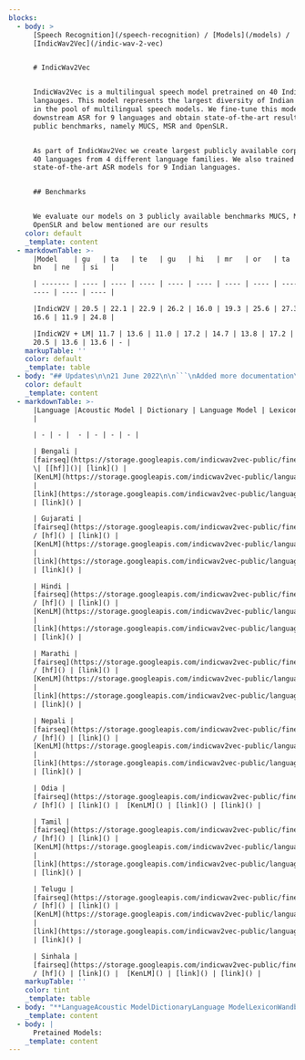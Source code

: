 ```yaml
---
blocks:
  - body: >
      [Speech Recognition](/speech-recognition) / [Models](/models) /
      [IndicWav2Vec](/indic-wav-2-vec)


      # IndicWav2Vec


      IndicWav2Vec is a multilingual speech model pretrained on 40 Indian
      langauges. This model represents the largest diversity of Indian languages
      in the pool of multilingual speech models. We fine-tune this model for
      downstream ASR for 9 languages and obtain state-of-the-art results on 3
      public benchmarks, namely MUCS, MSR and OpenSLR.


      As part of IndicWav2Vec we create largest publicly available corpora for
      40 languages from 4 different language families. We also trained
      state-of-the-art ASR models for 9 Indian languages.


      ## Benchmarks


      We evaluate our models on 3 publicly available benchmarks MUCS, MSR and
      OpenSLR and below mentioned are our results
    color: default
    _template: content
  - markdownTable: >-
      |Model    | gu   | ta   | te   | gu   | hi   | mr   | or   | ta   | te   |
      bn   | ne   | si   |

      | ------- | ---- | ---- | ---- | ---- | ---- | ---- | ---- | ---- | ---- |
      ---- | ---- | ---- |

      |IndicW2V | 20.5 | 22.1 | 22.9 | 26.2 | 16.0 | 19.3 | 25.6 | 27.3 | 29.3 |
      16.6 | 11.9 | 24.8 |

      |IndicW2V + LM| 11.7 | 13.6 | 11.0 | 17.2 | 14.7 | 13.8 | 17.2 | 25.0 |
      20.5 | 13.6 | 13.6 | - |
    markupTable: ''
    color: default
    _template: table
  - body: "## Updates\n\n21 June 2022\n\n```\nAdded more documentation\r\n\n```\n\n## Table of contents\n\n*   [IndicWav2Vec](https://github.com/AI4Bharat/IndicWav2Vec#indicwav2vec)\n    *   [Benchmarks](https://github.com/AI4Bharat/IndicWav2Vec#benchmarks)\n    *   [Updates](https://github.com/AI4Bharat/IndicWav2Vec#updates)\n    *   [Table of contents](https://github.com/AI4Bharat/IndicWav2Vec#table-of-contents)\n    *   [Resources](https://github.com/AI4Bharat/IndicWav2Vec#resources)\n        *   [Download Models](https://github.com/AI4Bharat/IndicWav2Vec#download-models)\n        *   [Hosted API Usage](https://github.com/AI4Bharat/IndicWav2Vec#hosted-api-usage)\n        *   [Accessing on ULCA](https://github.com/AI4Bharat/IndicWav2Vec#accessing-on-ulca)\n    *   [Quick start](https://github.com/AI4Bharat/IndicWav2Vec#quick-start)\n        *   [Python Inference](https://github.com/AI4Bharat/IndicWav2Vec#python-inference)\n        *   [Huggingface Inference](https://github.com/AI4Bharat/IndicWav2Vec#huggingface-inference)\n    *   [Tutorials](https://github.com/AI4Bharat/IndicWav2Vec#tutorials)\n        *   [Setting up your environment](https://github.com/AI4Bharat/IndicWav2Vec#setting-up-your-environment)\n        *   [Pretraining](https://github.com/AI4Bharat/IndicWav2Vec#pretraining)\n            *   [Data preparation](https://github.com/AI4Bharat/IndicWav2Vec#data-preparation)\n            *   [Manifest Creation](https://github.com/AI4Bharat/IndicWav2Vec#manifest-creation)\n        *   [Training procedure and code](https://github.com/AI4Bharat/IndicWav2Vec#training-procedure-and-code)\n        *   [Finetuning](https://github.com/AI4Bharat/IndicWav2Vec#finetuning)\n            *   [Data preparation](https://github.com/AI4Bharat/IndicWav2Vec#data-preparation-1)\n            *   [Finetuning procedure and code](https://github.com/AI4Bharat/IndicWav2Vec#finetuning-procedure-and-code)\n            *   [Finetuning procedure and code](https://github.com/AI4Bharat/IndicWav2Vec#finetuning-procedure-and-code-1)\n        *   [Language Modelling (LM)](https://github.com/AI4Bharat/IndicWav2Vec#language-modelling-lm)\n            *   [Data preparation](https://github.com/AI4Bharat/IndicWav2Vec#data-preparation-2)\n            *   [Training details](https://github.com/AI4Bharat/IndicWav2Vec#training-details)\n        *   [Evaluating ASR models](https://github.com/AI4Bharat/IndicWav2Vec#evaluating-asr-models)\n        *   [Model exporting](https://github.com/AI4Bharat/IndicWav2Vec#model-exporting)\n        *   [Deployment](https://github.com/AI4Bharat/IndicWav2Vec#deployment)\n    *   [Cite](https://github.com/AI4Bharat/IndicWav2Vec#cite)\n    *   [License](https://github.com/AI4Bharat/IndicWav2Vec#license)\n    *   [Contributors](https://github.com/AI4Bharat/IndicWav2Vec#contributors)\n    *   [Contact](https://github.com/AI4Bharat/IndicWav2Vec#contact)\n\n## Resources\n\n### Download Models\n\nFinetuned Models\n"
    color: default
    _template: content
  - markdownTable: >-
      |Language |Acoustic Model | Dictionary | Language Model | Lexicon | Wandb
      |

      | - | - |  - | - | - | - |

      | Bengali |
      [fairseq](https://storage.googleapis.com/indicwav2vec-public/fine-tuning-ckpts/bengali_large.pt)
      \| [[hf]]()| [link]() | 
      [KenLM](https://storage.googleapis.com/indicwav2vec-public/language-models/bengali.zip)
      |
      [link](https://storage.googleapis.com/indicwav2vec-public/language-models/bengali.zip)
      | [link]() |

      | Gujarati |
      [fairseq](https://storage.googleapis.com/indicwav2vec-public/fine-tuning-ckpts/gujarati_large.pt)
      / [hf]() | [link]() | 
      [KenLM](https://storage.googleapis.com/indicwav2vec-public/language-models/guharati.zip)
      |
      [link](https://storage.googleapis.com/indicwav2vec-public/language-models/guharati.zip)
      | [link]() |

      | Hindi |
      [fairseq](https://storage.googleapis.com/indicwav2vec-public/fine-tuning-ckpts/hindi_large.pt)
      / [hf]() | [link]() | 
      [KenLM](https://storage.googleapis.com/indicwav2vec-public/language-models/hindi.zip)
      |
      [link](https://storage.googleapis.com/indicwav2vec-public/language-models/hindi.zip)
      | [link]() |

      | Marathi |
      [fairseq](https://storage.googleapis.com/indicwav2vec-public/fine-tuning-ckpts/marathi_large.pt)
      / [hf]() | [link]() | 
      [KenLM](https://storage.googleapis.com/indicwav2vec-public/language-models/marathi.zip)
      |
      [link](https://storage.googleapis.com/indicwav2vec-public/language-models/marathi.zip)
      | [link]() |

      | Nepali |
      [fairseq](https://storage.googleapis.com/indicwav2vec-public/fine-tuning-ckpts/nepali_large.pt)
      / [hf]() | [link]() | 
      [KenLM](https://storage.googleapis.com/indicwav2vec-public/language-models/nepali.zip)
      |
      [link](https://storage.googleapis.com/indicwav2vec-public/language-models/nepali.zip)
      | [link]() |

      | Odia |
      [fairseq](https://storage.googleapis.com/indicwav2vec-public/fine-tuning-ckpts/bengali_large.pt)
      / [hf]() | [link]() |  [KenLM]() | [link]() | [link]() |

      | Tamil |
      [fairseq](https://storage.googleapis.com/indicwav2vec-public/fine-tuning-ckpts/odia_large.pt)
      / [hf]() | [link]() | 
      [KenLM](https://storage.googleapis.com/indicwav2vec-public/language-models/odia.zip)
      |
      [link](https://storage.googleapis.com/indicwav2vec-public/language-models/odia.zip)
      | [link]() |

      | Telugu |
      [fairseq](https://storage.googleapis.com/indicwav2vec-public/fine-tuning-ckpts/telugu_large.pt)
      / [hf]() | [link]() | 
      [KenLM](https://storage.googleapis.com/indicwav2vec-public/language-models/telugu.zip)
      |
      [link](https://storage.googleapis.com/indicwav2vec-public/language-models/telugu.zip)
      | [link]() |

      | Sinhala |
      [fairseq](https://storage.googleapis.com/indicwav2vec-public/fine-tuning-ckpts/sinhala_large.pt)
      / [hf]() | [link]() |  [KenLM]() | [link]() | [link]() |
    markupTable: ''
    color: tint
    _template: table
  - body: "**LanguageAcoustic ModelDictionaryLanguage ModelLexiconWandb**Bengali[fairseq](https://storage.googleapis.com/indicwav2vec-public/fine-tuning-ckpts/bengali\\_large.pt)\_|\_[\\[hf\\]](https://github.com/AI4Bharat/IndicWav2Vec/blob/main)[link](https://github.com/AI4Bharat/IndicWav2Vec/blob/main)[KenLM](https://storage.googleapis.com/indicwav2vec-public/language-models/bengali.zip)[link](https://storage.googleapis.com/indicwav2vec-public/language-models/bengali.zip)[link](https://github.com/AI4Bharat/IndicWav2Vec/blob/main)Gujarati[fairseq](https://storage.googleapis.com/indicwav2vec-public/fine-tuning-ckpts/gujarati\\_large.pt)\_/\_[hf](https://github.com/AI4Bharat/IndicWav2Vec/blob/main)[link](https://github.com/AI4Bharat/IndicWav2Vec/blob/main)[KenLM](https://storage.googleapis.com/indicwav2vec-public/language-models/guharati.zip)[link](https://storage.googleapis.com/indicwav2vec-public/language-models/guharati.zip)[link](https://github.com/AI4Bharat/IndicWav2Vec/blob/main)Hindi[fairseq](https://storage.googleapis.com/indicwav2vec-public/fine-tuning-ckpts/hindi\\_large.pt)\_/\_[hf](https://github.com/AI4Bharat/IndicWav2Vec/blob/main)[link](https://github.com/AI4Bharat/IndicWav2Vec/blob/main)[KenLM](https://storage.googleapis.com/indicwav2vec-public/language-models/hindi.zip)[link](https://storage.googleapis.com/indicwav2vec-public/language-models/hindi.zip)[link](https://github.com/AI4Bharat/IndicWav2Vec/blob/main)Marathi[fairseq](https://storage.googleapis.com/indicwav2vec-public/fine-tuning-ckpts/marathi\\_large.pt)\_/\_[hf](https://github.com/AI4Bharat/IndicWav2Vec/blob/main)[link](https://github.com/AI4Bharat/IndicWav2Vec/blob/main)[KenLM](https://storage.googleapis.com/indicwav2vec-public/language-models/marathi.zip)[link](https://storage.googleapis.com/indicwav2vec-public/language-models/marathi.zip)[link](https://github.com/AI4Bharat/IndicWav2Vec/blob/main)Nepali[fairseq](https://storage.googleapis.com/indicwav2vec-public/fine-tuning-ckpts/nepali\\_large.pt)\_/\_[hf](https://github.com/AI4Bharat/IndicWav2Vec/blob/main)[link](https://github.com/AI4Bharat/IndicWav2Vec/blob/main)[KenLM](https://storage.googleapis.com/indicwav2vec-public/language-models/nepali.zip)[link](https://storage.googleapis.com/indicwav2vec-public/language-models/nepali.zip)[link](https://github.com/AI4Bharat/IndicWav2Vec/blob/main)Odia[fairseq](https://storage.googleapis.com/indicwav2vec-public/fine-tuning-ckpts/bengali\\_large.pt)\_/\_[hf](https://github.com/AI4Bharat/IndicWav2Vec/blob/main)[link](https://github.com/AI4Bharat/IndicWav2Vec/blob/main)[KenLM](https://github.com/AI4Bharat/IndicWav2Vec/blob/main)[link](https://github.com/AI4Bharat/IndicWav2Vec/blob/main)[link](https://github.com/AI4Bharat/IndicWav2Vec/blob/main)Tamil[fairseq](https://storage.googleapis.com/indicwav2vec-public/fine-tuning-ckpts/odia\\_large.pt)\_/\_[hf](https://github.com/AI4Bharat/IndicWav2Vec/blob/main)[link](https://github.com/AI4Bharat/IndicWav2Vec/blob/main)[KenLM](https://storage.googleapis.com/indicwav2vec-public/language-models/odia.zip)[link](https://storage.googleapis.com/indicwav2vec-public/language-models/odia.zip)[link](https://github.com/AI4Bharat/IndicWav2Vec/blob/main)Telugu[fairseq](https://storage.googleapis.com/indicwav2vec-public/fine-tuning-ckpts/telugu\\_large.pt)\_/\_[hf](https://github.com/AI4Bharat/IndicWav2Vec/blob/main)[link](https://github.com/AI4Bharat/IndicWav2Vec/blob/main)[KenLM](https://storage.googleapis.com/indicwav2vec-public/language-models/telugu.zip)[link](https://storage.googleapis.com/indicwav2vec-public/language-models/telugu.zip)[link](https://github.com/AI4Bharat/IndicWav2Vec/blob/main)Sinhala[fairseq](https://storage.googleapis.com/indicwav2vec-public/fine-tuning-ckpts/sinhala\\_large.pt)\_/\_[hf](https://github.com/AI4Bharat/IndicWav2Vec/blob/main)[link](https://github.com/AI4Bharat/IndicWav2Vec/blob/main)[KenLM](https://github.com/AI4Bharat/IndicWav2Vec/blob/main)[link](https://github.com/AI4Bharat/IndicWav2Vec/blob/main)[link](https://github.com/AI4Bharat/IndicWav2Vec/blob/main)\n\nPretrained Model(\\*)\n\n**NameModel Checkpoint**IndicWav2Vec Large[fairseq](https://storage.googleapis.com/indicwav2vec-public/pretraining-ckpts/indicwav2vec-large.pt)IndicWav2Vec Base[fairseq](https://storage.googleapis.com/indicwav2vec-public/pretraining-ckpts/indicwav2vec-base.pt)\n\n(\\* Trained on 40 Indian Languages, more details can be found\_[here](https://www.aaai.org/AAAI22Papers/AAAI-12428.JavedT.pdf))\n\n### Hosted API Usage\n\nOur models are hosted at the following API end points.\n\n**LangugageLanguage CodeAPI End point**Bengalibn[https://34.65.180.101:5000/infer\\_ulca\\_bn](https://34.65.180.101:5000/infer\\_ulca\\_bn)Gujaratigu[https://34.65.180.101:5000/infer\\_ulca\\_gu](https://34.65.180.101:5000/infer\\_ulca\\_gu)Hindihi[https://216.48.182.174:4999/infer\\_ulca\\_hi](https://216.48.182.174:4999/infer\\_ulca\\_hi)Marathimr[https://34.65.180.101:5000/infer\\_ulca\\_mr](https://34.65.180.101:5000/infer\\_ulca\\_mr)Nepaline[https://34.65.180.101:5000/infer\\_ulca\\_ne](https://34.65.180.101:5000/infer\\_ulca\\_ne)Odiaor[https://34.65.180.101:5000/infer\\_ulca\\_or](https://34.65.180.101:5000/infer\\_ulca\\_or)Tamilta[https://34.65.180.101:5000/infer\\_ulca\\_ta](https://34.65.180.101:5000/infer\\_ulca\\_ta)Telugute[https://34.65.180.101:5000/infer\\_ulca\\_te](https://34.65.180.101:5000/infer\\_ulca\\_te)Sinhalasi[https://34.65.180.101:5000/infer\\_ulca\\_si](https://34.65.180.101:5000/infer\\_ulca\\_si)\n\nInput API data format\n\n```\n{\r\n    \"config\": {\r\n        \"language\":{\r\n          \"sourceLanguage\": \"#Language Code\"\r\n        },\r\n        \"transcriptionFormat\": {\"value\":\"transcript\"},\r\n        \"audioFormat\": \"wav\"\r\n    },\r\n    \"audio\": [{\r\n        \"audioContent\": \"#BASE64 Encoded String\"\r\n    }]\r\n}\r\n\r\nOR\r\n\r\n{\r\n    \"config\": {\r\n        \"language\":{\r\n          \"sourceLanguage\": \"#Language Code\"\r\n        },\r\n        \"transcriptionFormat\": {\"value\":\"transcript\"},\r\n        \"audioFormat\": \"wav\"\r\n    },\r\n    \"audio\": [{\r\n        \"audioUri\": \"#HTTP/GS path to file\"\r\n    }]\r\n}\r\n\r\n\n```\n\nOutput\n\n```\n{\r\n    \"output\": [\r\n        {\r\n            \"source\": \"सेकेंड स्टेप इस देसी है स्पेसिफाइड फॉरेस्ट राइट\"\r\n        }\r\n    ],\r\n    \"status\": \"SUCCESS\"\r\n}\r\n\n```\n\n### Accessing on ULCA\n\nOur models can be directly accessed on\_[ULCA](https://bhashini.gov.in/ulca/model/explore-models)\_by going into ASR section and filtering models by IndicWav2Vec.\n\n## Quick start\n\n### Python Inference\n\nGreedy Decoding\n\n```\npython sfi.py [--audio-file AUDIO_FILE_PATH] \n              [--ft-model FT_MODEL]\n              [--w2l-decoder viterbi]\n```\n\nKenLM Decoding\n\n\n```\npython sfi.py [--audio-file AUDIO_FILE_PATH]\n              [--ft-model FT_MODEL_PATH]\n              [--w2l-decoder kenlm]\n              [--lexicon LEXICON_PATH]\n              [--kenlm-model KENLM_MODEL_PATH]\n              [--beam-threshold BEAM_THRESHOLD]\n              [--beam-size-token BEAM_SIZE_TOKEN]\n              [--beam BEAM_SIZE]\n              [--word-score WORD_SCORE]\n              [--lm-weight LM_WEIGHT]\n              [--unk-weight UNK_WEIGHT]\n              [--sil-weight SIL_WEIGHT]\n              [--nbest NBEST]\n            \n```\n\n### Huggingface Inference\n\n*   Coming soon\n\n## Tutorials\n\n### Setting up your environment\n\nSetting up conda enviroment\n\n```\nconda create -n <env_name>conda activate <env_name>\n```\n\nInstalling/Updating Libraries\n\n\n```\nsudo apt-get install liblzma-dev libbz2-dev libzstd-dev libsndfile1-dev libopenblas-dev libfftw3-dev libgflags-dev libgoogle-glog-dev\n\nsudo apt install build-essential cmake libboost-system-dev libboost-thread-dev libboost-program-options-dev libboost-test-dev libeigen3-dev zlib1g-dev libbz2-dev liblzma-dev ffmpeg \n\npip install -r requirements.txt \n\npip install packaging soundfile swifter editdistance omegaconf\n\n```\n\nInstalling Fairseq\n\n```\ngit clone https://github.com/AI4Bharat/fairseq.git\n\ncd fairseq\n\npip install --editable ./     \n\n#[Optional for faster training]\n\ngit clone https://github.com/NVIDIA/apex\n\ncd apex\n\npip install -v --no-cache-dir --global-option=\"--cpp_ext\" --global-option=\"--cuda_ext\" \\--global-option=\"--deprecated_fused_adam\" --global-option=\"--xentropy\" \\--global-option=\"--fast_multihead_attn\" ./\n\ncd ..\n\n```\n\nInstalling KenLM\n\n```\ngit clone https://github.com/kpu/kenlm.git\n\ncd kenlm\n\nmkdir -p build && cd build\n\ncmake .. \n\nmake -j 16\n\ncd ..\n\nexport KENLM_ROOT=$PWD\n\ncd ..\n\n```\n\nInstalling Flashlight\n\n```\ngit clone https://github.com/flashlight/flashlight.git\n\ncd flashlight/bindings/python\n\nexport USE_MKL=0\n\npython setup.py install\n\n```\n\n### Pretraining\n\n#### Data preparation\n\n*   Downloading Audio Dataset (Unlabelled)\n    *   `bash dw_util.sh <path_to_urls> <data_store_path> <num_of_threads>`\n    *   The\_`<data_store_path>`\_refers to the location where the data will be downloaded. The\_`<num_of_threads>`\_can be used to control the parallelization.\n*   Voiced Activity Detection\n    *   `python vad.py <data_read_dir> <data_write_dir> <folder_name>`\n    *   The\_`<data_read_dir>`\_is the root of downloaded files which contain downloaded data in language-named-folders.\n    *   The\_`<data_write_dir>`\_is the location for saving the data after VAD step.\n    *   The\_`<folder_name>`\_refers to the names of language-named-folder for which you want to perform this VAD step.\n    *   \\*The reason why folder\\_name has been kept as a seperate entity is to allow parallelization because one can process multiple folders simultaneously.\n*   SNR Filtering\n    *   `python snr.py <data_path> <folder/language_name>`\n    *   where the\_`<data_path>`\_refers to the root path containing all the audios in language specific folders. Here it refers to the`\_<data_write_dir>`\_from the previous step. The\_`<folder/language_name>`\_refers to name of language\\_specific folder for which snr\\_filtering needs to be done. The audio data that is rejected is moved in the folder\_**\"snr\\_rejected\"**, which is created automatically.\n*   Chunking\n    *   **python chunking.py \\<chunking\\_path>**\n    *   All the audio files present in the\_`<chunking_path>`\_will be chunked and saved in the same location. The original files are\_**removed**.\n\nOr alternatively users can use the one single script\_`process_data.sh`\_to run the entire pipeline\n\n*   Usage:\_`bash process_data.sh </path/to/download> <num_of_threads>`\n*   The\_`</path/to/download>`\_refers to the location where the data will be downloaded.\n*   The\_`<num_of_threads>`\_can be used to control the parallelization.\n*   Please make sure that the relative path is urls directory is\_`../urls`\_from the script.\n\n#### Manifest Creation\n\nFor creating language-wise pretraining manifest\n\n```\npython path/to/lang_wise_manifest_creation.py /path/to/wave/files --dest /manifest/path --ext $ext --valid-percent $valid\r\n\n```\n\nFor\_`/path/to/wav/files/`\_we expect the directory to have one folder per language under the parent directory\n\nIn our pretraing, we use a\_`--valid-percent`\_as\_`0.03`\n\nFor creating a combined validation file for all languages, we concatenate all individual\_`*_valid.tsv`\_files to create a valid.tsv file.\n\n```\nimport pandas as pd\r\nimport glob\r\n\r\nfilenames = glob.glob(\"*_valid.tsv\")\r\n\r\ncombined = []\r\nfor f in filename:\r\n    df = pd.read_csv(f, skiprows=1, names=['f', 'd'], sep='\\t')\r\n    combined.append(df)\r\n\r\ndf_combined = pd.concat(combined, axis=0, ignore_index=True)\r\ndf_combined.to_csv('valid.tsv', index=True, header=False, sep='\\t')\r\n\n```\n\nWe then add the\_`/path/to/wav/files/`\_to the first line of the\_`valid.tsv`\_file\n\n### Training procedure and code\n\nFor pretraining the model we do multi-node training and schedule the runs with slurm.\n\nFollowing is the invocation script for training IndicWav2Vec base starting from Wav2Vec2.0 English base ckeckpoint\n\n```\nfairseq-hydra-train \\\r\n  task.data=/path/to/manifest/directory \\\r\n  common.wandb_project=<wandb project name> \\\r\n  task._name=temp_sampled_audio_pretraining \\\r\n  +task.sampling_alpha=0.7 \\\r\n  common.log_interval=200 \\\r\n  common.log_format=tqdm \\\r\n  dataset.max_tokens=3000000 \\\r\n  common.user_dir=/path/to/custom_task/directory \\\r\n  checkpoint.save_dir=/path/to/save/model/checkpoints \\\r\n  checkpoint.restore_file=/path/to wav2vec2-english-base/checkpoint.pt \\\r\n  +optimization.update_freq='[2]' \\\r\n  optimization.clip_norm=0.5 \\\r\n  checkpoint.reset_optimizer=true \\\r\n  distributed_training.distributed_world_size=<total GPUs> \\\r\n  distributed_training.distributed_port=$PORT \\\r\n  --config-dir /path/to/configs/directory \\\r\n  --config-name wav2vec2_base_librispeech\"\r\n\n```\n\nFor Large model we override the above configuration with\n\n```\n  checkpoint.restore_file=/path/to wav2vec2-english-large/checkpoint.pt \\\r\n  +optimization.update_freq='[6]' \\\r\n  lr_scheduler.warmup_updates=0 \\\r\n  --config-name wav2vec2_large_librivox\"\r\n\n```\n\nConfigs for both the models are provided in the configs directory\n\n### Finetuning\n\n#### Data preparation\n\n*   Sampling correction (if required for a dataset): For datasets, that are not sampled uniformly at 16kHz, the user may run the following command to normalize the data first.\n\n```\nbash normalize_sr.sh <path/to/the/folder/to/normalize> <ext|wav|mp3>\n```\n\n*   Manifest creation\n    *   Make a new directory and name it (say\_`mucs`)\n    *   Download and extract the benchmark data inside mucs. The data should be extracted in such a way that each folder inside should contain data for a particular language i.e each language specific folder should contain train, valid and test folder and within them the audio + transcript.txt\n    *   Note that the transcript.txt contain entries of the following type\n\n```\n<filename1> <transcript1> #just the filename and not the path\n\n<filename2> <transcript2>\n\n<filename3> <transcript3>\n\n<filename4> <transcript4>\n\n...\n```\n\n*   Sample structure of folder tree:\n\n```\nmucs(or msr/openslr)\n    ├── hindi\n    │\_\_ ├── test\n    │\_\_ │\_\_ ├── audio\n    │\_\_ │\_\_ └── transcript.txt\n    │\_\_ ├── train\n    │\_\_ │\_\_ ├── audio\n    │\_\_ │\_\_ └── transcript.txt\n    │\_\_ └── valid\n    │\_\_     ├── audio\n    │\_\_     └── transcript.txt\n    └── marathi\n        ├── test\n        │\_\_ ├── audio\n        │\_\_ └── transcript.txt\n        ├── train\n        │\_\_ ├── audio\n        │\_\_ └── transcript.txt\n        └── valid\n            ├── audio\n            └── transcript.txt\n        .\n        .\n        .\n        .\n```\n\n*   Creating the manifest\n\n```\nbash m_process.sh <path/to/the/root/folder/(mucs)>\n```\n\n*   The would result in creation of manifest folders in each language specific folder which can the be used with fairseq for finetuning.\n\n#### Finetuning procedure and code\n\nFollowing is the invocation script for finetuning IndicWav2Vec large on a particular language\n\n```\nfairseq-hydra-train \\\r\n  task.data=/path/to/finetune/manifest/directory/for/a/particular/language \\\r\n  common.wandb_project=<wandb project name> \\\r\n  model.w2v_path=/path/to/pretrained/model_large.pt \\\r\n  common.log_interval=50 \\\r\n  common.log_format=tqdm \\\r\n  dataset.max_tokens=1000000 \\\r\n  checkpoint.save_dir=/path/to/save/model/fine_tune_checkpoints \\\r\n  +optimization.update_freq='[1]' \\\r\n  distributed_training.distributed_world_size=<total GPUs> \\\r\n  --config-dir /path/to/configs/directory \\\r\n  --config-name ai4b_xlsr\"\r\n\n```\n\nFor IndicWav2Vec Base model we override the above configuration with\n\n```\n  model.w2v_path=/path/to/pretrained/model_base.pt \\\r\n  --config-name ai4b_base\"\r\n\n```\n\nConfigs for both the models are provided in the\_[finetune\\_configs](https://github.com/AI4Bharat/IndicWav2Vec/blob/main)\_directory\n\n#### Finetuning procedure and code\n\n### Language Modelling (LM)\n\nWe train 6-grams Statistical LM using\_[KenLM library](https://kheafield.com/code/kenlm/).\n\n#### Data preparation\n\n*   Prepare training manifest using\_[fairseq](https://github.com/pytorch/fairseq/tree/master/examples/wav2vec)\_and copy its path.\n*   Prepare clean\\_dump.txt containing\_`\"\\n\"`\_separated rows of text data.\n*   Add\_`dict.txt`\_containing\_`comma(,)`\_separated rows of characters and its' index.\n*   Add these two files to the\_`{lang}`\_folder, where\_`lang`\_denotes the language for which lm is to be trained.\n\n> Command to clean transcripts and prepare lexicon for training:\n\n```\npython utils/clean_corpus.py -d=<lm directory path> -l=<lang> --transcript=<speech transcript folder path> --st=<start code of lang> --en=<end code of lang> --top_k=<'k' most frequent words for vocab>\r\n\n```\n\n#### Training details\n\n> Run lm-training:\_`bash scripts/train_lm.sh <lm directory path> <lang>`.\n\nOuput will be generate at:\_`\"<lm directory path>/<lang>\"`.\n\n### Evaluating ASR models\n\n*   Evaluation using fairseq (infer.py)\n\n```\npython3 fairseq/speech_recognition/infer.py ${manifest_path} --task audio_finetuning \\\n--nbest 1 --path ${checkpoint_path} --gen-subset ${valid|test} --results-path ${result_path} --w2l-decoder {viterbi | kenlm} \\\n--lm-weight 0 --word-score 0 --sil-weight 0 --criterion ctc --labels ltr --max-tokens 5000000 \\\n--post-process letter\n```\n\n*   This is default fairseq evaluation command and more documentation about this command can be seen\_[here](https://github.com/AI4Bharat/IndicWav2Vec/blob/main)\n\n### Model exporting\n\n*   Huggingface\n*   ONNX/Torchscript\n\n### Deployment\n\n*   Server (Flask)\n    *   Install Flask\_`pip install flask flask-cors`\n    *   Change path for the acoustic models, decoding strategy, language models and lexicon in the Make path changes in\_`app/models_dict.json`\n    *   run server\_`python app/flask_dep.py`\n*   Server (Torchserve)\n    *   Coming soon\n*   Mobile\n    *   Coming soon\n\n## Cite\n\nPlease cite out work as:\n\n```\n@inproceedings{javed2021building,\r\n    title = {Towards Building ASR Systems for the Next Billion Users},\r\n    author = {Tahir Javed and Sumanth Doddapaneni and Abhigyan Raman and Kaushal Santosh Bhogale and Gowtham Ramesh and Anoop Kunchukuttan and Pratyush Kumar and Mitesh M. Khapra},\r\n    booktitle = \"Proceedings of the AAAI Conference on Artificial Intelligence\",\r\n    year = \"2022 (to appear)\",\r\n}\n```\n\n## License\n\nIndicWav2Vec is\_[MIT](https://choosealicense.com/licenses/mit/)-licensed. The license applies to all the pretrained, fine-tuned and language models\n\n## Contributors\n\n*   Tahir Javed, (IITM, AI4Bharat)\n*   Sumanth Doddapaneni, (AI4Bharat, RBCDSAI)\n*   Abhigyan Raman, (AI4Bharat)\n*   Kaushal Bhogale, (AI4Bharat)\n*   Gowtham Ramesh, (AI4Bharat, RBCDSAI)\n*   Anoop Kunchukuttan, (Microsoft, AI4Bharat)\n*   Pratyush Kumar, (Microsoft, AI4Bharat)\n*   Mitesh Khapra, (IITM, AI4Bharat, RBCDSAI)\n\n## Contact\n\n*   Anoop Kunchukuttan ([anoop.kunchukuttan@gmail.com](mailto:anoop.kunchukuttan@gmail.com))\n*   Mitesh Khapra ([miteshk@cse.iitm.ac.in](mailto:miteshk@cse.iitm.ac.in))\n*   Pratyush Kumar ([pratyush@cse.iitm.ac.in](mailto:pratyush@cse.iitm.ac.in))\n\n## Acknowledgements\n\nWe would like to thank EkStep Foundation for their generous grant which helped in setting up the Centre for AI4Bharat at IIT Madras to support our students, research staff, data and computational requirements. We would like to thank The Ministry of Electronics and Information Technology (NLTM) for its grant to support the creation of datasets and models for Indian languages under its ambitions Bhashini project. We would also like to thank the Centre for Development of Advanced Computing, India (C-DAC) for providing access to the Param Siddhi supercomputer for training our models. Lastly, we would like to thank Microsoft for its grant to create datasets, tools and resources for Indian languages.\n"
    _template: content
  - body: |
      Pretained Models:
    _template: content
---
```


